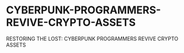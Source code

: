 # CYBERPUNK-PROGRAMMERS-REVIVE-CRYPTO-ASSETS
RESTORING THE LOST: CYBERPUNK PROGRAMMERS REVIVE CRYPTO ASSETS
